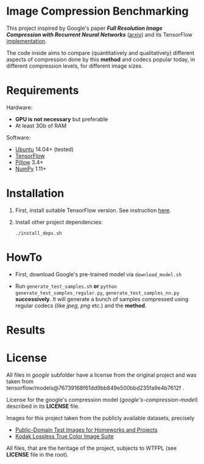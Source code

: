 # Image Compression Benchmarking

This project inspired by Google's paper ***Full Resolution Image Compression with Recurrent Neural Networks*** ([arxiv](https://arxiv.org/abs/1608.05148)) and its TensorFlow [implementation](https://github.com/tensorflow/models/tree/master/compression).

The code inside aims to compare (quantitatively and qualitatively) different aspects of compression done by this **method** and codecs popular today, in different compression levels, for different image sizes.

# Requirements

Hardware:

* **GPU is not necessary** but preferable
* At least 3Gb of RAM

Software:

* [Ubuntu](https://www.ubuntu.com/) 14.04+ (tested)
* [TensorFlow](https://www.tensorflow.org/)
* [Pillow](https://python-pillow.org/) 3.4+
* [NumPy](http://www.numpy.org/) 1.11+

# Installation

1. First, install suitable TensorFlow version. See instruction [here](https://github.com/tensorflow/tensorflow/blob/master/tensorflow/g3doc/get_started/os_setup.md).

2. Install other project dependencies:

    `./install_deps.sh`

# HowTo

* First, download Google's pre-trained model via `download_model.sh`

* Run `generate_test_samples.sh` **or** `python generate_test_samples_regular.py`, `generate_test_samples_nn.py` **successively**. It will generate a bunch of samples compressed using regular codecs (like *jpeg*, *png* etc.) and the **method**.

# Results

# License
All files in *google* subfolder have a license from the original project and was taken from tensorflow/models@76739168f61dd9bb849e500bbd235fa9e4b7612f .

License for the google's compression model (*google's-compression-model*) described in its **LICENSE** file.

Images for this project taken from the publicly available datasets, precisely

* [Public-Domain Test Images for Homeworks and Projects](http://homepages.cae.wisc.edu/~ece533/images/)
* [Kodak Lossless True Color Image Suite](http://r0k.us/graphics/kodak/)

All files, that are the heritage of the project, subjects to WTFPL (see **LICENSE** file in the root).